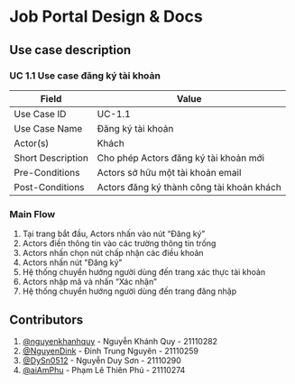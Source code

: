# Job Portal Design & Docs

## Use case description

### UC 1.1 Use case đăng ký tài khoản

| Field             | Value                                                    |
| ----------------- | -------------------------------------------------------- |
| Use Case ID       | UC-1.1                                                   |
| Use Case Name     | Đăng ký tài khoản                                        |
| Actor(s)          | Khách                                                    |
| Short Description | Cho phép Actors đăng ký tài khoản mới                    |
| Pre-Conditions    | Actors sở hữu một tài khoản email                        |
| Post-Conditions   | Actors đăng ký thành công tài khoản khách                |

### Main Flow

1. Tại trang bắt đầu, Actors nhấn vào nút “Đăng ký”
2. Actors điền thông tin vào các trường thông tin trống
3. Actors nhấn chọn nút chấp nhận các điều khoản
4. Actors nhấn nút "Đăng ký"
5. Hệ thống chuyển hướng người dùng đến trang xác thực tài khoản
6. Actors nhập mã và nhấn “Xác nhận”
7. Hệ thống chuyển hướng người dùng đến trang đăng nhập

## Contributors

1. [@nguyenkhanhquy](https://github.com/nguyenkhanhquy) - Nguyễn Khánh Quy - 21110282
1. [@NguyenDink](https://github.com/NguyenDink) - Đinh Trung Nguyên - 21110259
1. [@DySn0512](https://github.com/DySn0512) - Nguyễn Duy Sơn - 21110290
1. [@aiAmPhu](https://github.com/aiAmPhu) - Phạm Lê Thiên Phú - 21110274

